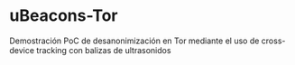 # uBeacons-Tor
Demostración PoC de desanonimización en Tor mediante el uso de cross-device tracking con balizas de ultrasonidos
